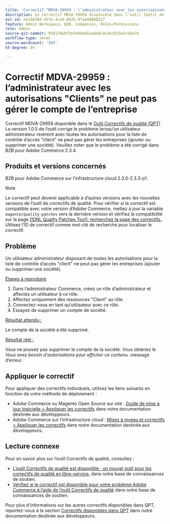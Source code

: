 ```yaml
---
title: 'Correctif "MDVA-29959 : l’administrateur avec les autorisations "Les clients" ne peut pas gérer le compte de l’entreprise"'
description: Le correctif MDVA-29959 disponible dans l’outil [Outil de correctifs de qualité (QPT)](/help/announcements/adobe-commerce-announcements/magento-quality-patches-released-new-tool-to-self-serve-quality-patches.md) version 1.0.5 corrige le problème lorsqu’un utilisateur administrateur restreint disposant de toutes les autorisations pour l’ACL "client" ne peut pas gérer les entreprises (ajouter ou supprimer une entreprise). Veuillez noter que le problème a été corrigé dans B2B pour Adobe Commerce 2.3.4.
exl-id: ee246380-d37e-4c24-8435-97ae80088227
feature: Admin Workspace, B2B, Companies, Roles/Permissions
role: Admin
source-git-commit: 958179e0f3efe08e65ea8b0c4c4e1015e3c5bb76
workflow-type: tm+mt
source-wordcount: '397'
ht-degree: 0%

---
```


# Correctif MDVA-29959 : l’administrateur avec les autorisations &quot;Clients&quot; ne peut pas gérer le compte de l’entreprise

Correctif MDVA-29959 disponible dans le [Outil Correctifs de qualité (QPT)](/help/announcements/adobe-commerce-announcements/magento-quality-patches-released-new-tool-to-self-serve-quality-patches.md) La version 1.0.5 de l’outil corrige le problème lorsqu’un utilisateur administrateur restreint avec toutes les autorisations pour la liste de contrôle d’accès &quot;client&quot; ne peut pas gérer les entreprises (ajouter ou supprimer une société). Veuillez noter que le problème a été corrigé dans B2B pour Adobe Commerce 2.3.4.

## Produits et versions concernés

B2B pour Adobe Commerce sur l’infrastructure cloud 2.3.0-2.3.3-p1.

>[!NOTE]
>
>Le correctif peut devenir applicable à d’autres versions avec les nouvelles versions de l’outil de correctifs de qualité. Pour vérifier si le correctif est compatible avec votre version d’Adobe Commerce, mettez à jour la variable `magento/quality-patches` vers la dernière version et vérifiez la compatibilité sur la page [[!DNL Quality Patches Tool]: recherchez la page des correctifs.](https://devdocs.magento.com/quality-patches/tool.html#patch-grid). Utilisez l’ID de correctif comme mot-clé de recherche pour localiser le correctif.

## Problème

Un utilisateur administrateur disposant de toutes les autorisations pour la liste de contrôle d’accès &quot;client&quot; ne peut pas gérer les entreprises (ajouter ou supprimer une société).

<u>Étapes à reproduire</u>

1. Dans l’administrateur Commerce, créez un rôle d’administrateur et affectez un utilisateur à ce rôle.
1. Affectez uniquement des ressources &quot;Client&quot; au rôle.
1. Connectez-vous en tant qu’utilisateur avec ce rôle.
1. Essayez de supprimer un compte de société.

<u>Résultat attendu :</u>

Le compte de la société a été supprimé.

<u>Résultat réel :</u>

Vous ne pouvez pas supprimer le compte de la société. Vous obtenez le *Vous avez besoin d&#39;autorisations pour afficher ce contenu.* message d’erreur.

## Appliquer le correctif

Pour appliquer des correctifs individuels, utilisez les liens suivants en fonction de votre méthode de déploiement :

* Adobe Commerce ou Magento Open Source sur site : [Guide de mise à jour logicielle > Appliquer les correctifs](https://devdocs.magento.com/guides/v2.4/comp-mgr/patching/mqp.html) dans notre documentation destinée aux développeurs.
* Adobe Commerce sur l’infrastructure cloud : [Mises à niveau et correctifs > Appliquer les correctifs](https://devdocs.magento.com/cloud/project/project-patch.html) dans notre documentation destinée aux développeurs.

## Lecture connexe

Pour en savoir plus sur l’outil Correctifs de qualité, consultez :

* [L’outil Correctifs de qualité est disponible : un nouvel outil pour les correctifs de qualité en libre-service.](/help/announcements/adobe-commerce-announcements/magento-quality-patches-released-new-tool-to-self-serve-quality-patches.md) dans notre base de connaissances de soutien.
* [Vérifiez si le correctif est disponible pour votre problème Adobe Commerce à l’aide de l’outil Correctifs de qualité](/help/support-tools/patches-available-in-qpt-tool/check-patch-for-magento-issue-with-magento-quality-patches.md) dans notre base de connaissances de soutien.

Pour plus d’informations sur les autres correctifs disponibles dans QPT, reportez-vous à la section [Correctifs disponibles dans QPT](https://devdocs.magento.com/quality-patches/tool.html#patch-grid) dans notre documentation destinée aux développeurs.
